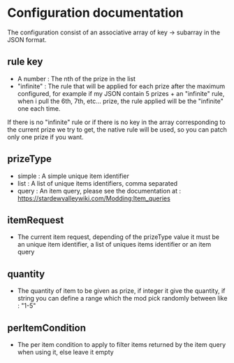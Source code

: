 # Configuration documentation

The configuration consist of an associative array of key -> subarray in the JSON format.

## rule key

- A number : The nth of the prize in the list
- "infinite" : The rule that will be applied for each prize after the maximum configured, for example if my JSON contain 5 prizes + an "infinite" rule, when i pull the 6th, 7th, etc... prize, the rule applied will be the "infinite" one each time.

If there is no "infinite" rule or if there is no key in the array corresponding to the current prize we try to get, the native rule will be used, so you can patch only one prize if you want.

## prizeType

- simple : A simple unique item identifier
- list : A list of unique items identifiers, comma separated
- query : An item query, please see the documentation at : https://stardewvalleywiki.com/Modding:Item_queries

## itemRequest

- The current item request, depending of the prizeType value it must be an unique item identifier, a list of uniques items identifier or an item query

## quantity

- The quantity of item to be given as prize, if integer it give the quantity, if string you can define a range which the mod pick randomly between like : "1-5"

## perItemCondition

- The per item condition to apply to filter items returned by the item query when using it, else leave it empty
